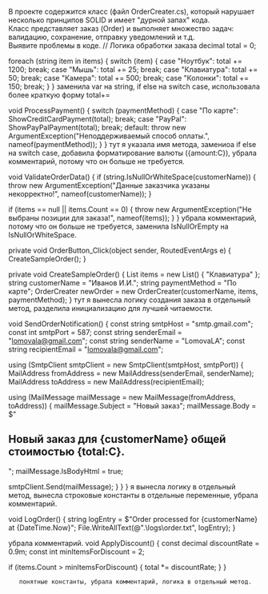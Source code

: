 В проекте содержится класс (файл OrderCreater.cs), который нарушает несколько принципов SOLID и имеет "дурной запах" кода.   
Класс представляет заказ (Order) и выполняет множество задач: валидацию, сохранение, отправку уведомлений и т.д.  
Выявите проблемы в коде.
       // Логика обработки заказа
       decimal total = 0;

foreach (string item in items)
       {
           switch (item)
           {
               case "Ноутбук":
                   total += 1200;
                   break;
               case "Мышь":
                   total += 25;
                   break;
               case "Клавиатура":
                   total += 50;
                   break;
               case "Камера":
                   total += 500;
                   break;
               case "Колонки":
                   total += 150;
                   break;
           }
       } 
       заменила var на string, if else на switch case, использовала более краткую форму total+=

void ProcessPayment()
     {
         switch (paymentMethod)
         {
             case "По карте":
                 ShowCreditCardPayment(total);
                 break;
             case "PayPal":
                 ShowPayPalPayment(total);
                 break;
             default:
                 throw new ArgumentException("Неподдерживаемый способ оплаты.", nameof(paymentMethod));
         }
     } 
     тут я указала имя метода, замениоа if else на switch case, добавила форматирование валюты ({amount:C}), убрала комментарий, потому что он больше не требуется.

void ValidateOrderData()
     {
         if (string.IsNullOrWhiteSpace(customerName))
         {
             throw new ArgumentException("Данные заказчика указаны некорректно!", nameof(customerName));
         }

if (items == null || items.Count == 0)
         {
             throw new ArgumentException("Не выбраны позиции для заказа!", nameof(items));
         }
     }
     убрала комментарий, потому что он больше не требуется, заменила IsNullOrEmpty на IsNullOrWhiteSpace.

 private void OrderButton_Click(object sender, RoutedEventArgs e)
 {
     CreateSampleOrder();
 }

 private void CreateSampleOrder()
 {
     List<string> items = new List<string>() { "Клавиатура" };
     string customerName = "Иванов И.И.";
     string paymentMethod = "По карте";
     OrderCreater newOrder = new OrderCreater(customerName, items, paymentMethod);
 } 
 тут я вынесла логику создания заказа в отдельный метод, разделила инициализацию для лучшей читаемости.

 void SendOrderNotification()
    {
        const string smtpHost = "smtp.gmail.com";
        const int smtpPort = 587;
        const string senderEmail = "lomovala@gmail.com";
        const string senderName = "LomovaLA";
        const string recipientEmail = "lomovala@gmail.com";

using (SmtpClient smtpClient = new SmtpClient(smtpHost, smtpPort))
        {
            MailAddress fromAddress = new MailAddress(senderEmail, senderName);
            MailAddress toAddress = new MailAddress(recipientEmail);

 using (MailMessage mailMessage = new MailMessage(fromAddress, toAddress))
            {
                mailMessage.Subject = "Новый заказ";
                mailMessage.Body = $"<h2>Новый заказ для {customerName} общей стоимостью {total:C}.</h2>";
                mailMessage.IsBodyHtml = true;

  smtpClient.Send(mailMessage);
            }
        }
    }
    я вынесла логику в отдельный метод, вынесла строковые константы в отдельные переменные, убрала комментарий.

    
void LogOrder()
    {
       string logEntry = $"Order processed for {customerName} at {DateTime.Now}";
        File.WriteAllText(@".\logs\order.txt", logEntry);
    }

убрала комментарий.
void ApplyDiscount()
       {
           const decimal discountRate = 0.9m; 
           const int minItemsForDiscount = 2;

if (items.Count > minItemsForDiscount)
           {
               total *= discountRate;
           }
       }

       понятные константы, убрала комментарий, логика в отдельный метод.

